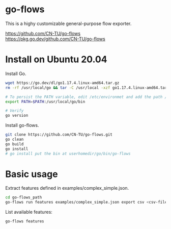 # go-flows
This is a highy customizable general-purpose flow exporter.

https://github.com/CN-TU/go-flows  
https://pkg.go.dev/github.com/CN-TU/go-flows

# Install on Ubuntu 20.04

Install Go.
```bash
wget https://go.dev/dl/go1.17.4.linux-amd64.tar.gz
rm -rf /usr/local/go && tar -C /usr/local -xzf go1.17.4.linux-amd64.tar.gz

# To persist the PATH variable, edit /etc/environmet and add the path /usr/local/go/bin.  
export PATH=$PATH:/usr/local/go/bin

# Verify
go version
```

Install go-flows.
```bash
git clone https://github.com/CN-TU/go-flows.git
go clean
go build
go install
# go install put the bin at userhomedir/go/bin/go-flows
```
# Basic usage

Extract features defined in examples/complex_simple.json.
```bash
cd go-flows_path
go-flows run features examples/complex_simple.json export csv <csv-file> source libpcap <pcap-file>
```
List available features:
```bash
go-flows features
```

